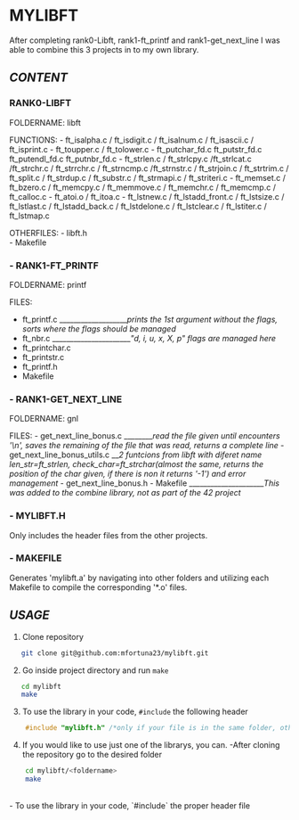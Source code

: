 # **MYLIBFT**

After completing rank0-Libft, rank1-ft_printf and rank1-get_next_line I was able to combine this 3 projects in to my own library. 

## **_CONTENT_**

### **RANK0-LIBFT**
FOLDERNAME: libft

FUNCTIONS:
    - ft_isalpha.c / ft_isdigit.c / ft_isalnum.c / ft_isascii.c / ft_isprint.c
    - ft_toupper.c / ft_tolower.c
    - ft_putchar_fd.c ft_putstr_fd.c ft_putendl_fd.c ft_putnbr_fd.c
    - ft_strlen.c / ft_strlcpy.c /ft_strlcat.c /ft_strchr.c / ft_strrchr.c / ft_strncmp.c /ft_strnstr.c
    / ft_strjoin.c / ft_strtrim.c / ft_split.c / ft_strdup.c / ft_substr.c / ft_strmapi.c / ft_striteri.c
    - ft_memset.c / ft_bzero.c / ft_memcpy.c / ft_memmove.c / ft_memchr.c  / ft_memcmp.c / ft_calloc.c
    - ft_atoi.o / ft_itoa.c
    - ft_lstnew.c / ft_lstadd_front.c / ft_lstsize.c / ft_lstlast.c / ft_lstadd_back.c / ft_lstdelone.c 
    / ft_lstclear.c / ft_lstiter.c / ft_lstmap.c

OTHERFILES:
    - libft.h     
    - Makefile
            
### - **RANK1-FT_PRINTF**
FOLDERNAME: printf

FILES:
   - ft_printf.c ____________________prints the 1st argument without the flags, sorts where the flags should be managed_
   - ft_nbr.c _______________________"d, i, u, x, X, p" flags are managed here_
   - ft_printchar.c
   - ft_printstr.c
   - ft_printf.h
   - Makefile

### - **RANK1-GET_NEXT_LINE**
FOLDERNAME: gnl

FILES:
    - get_next_line_bonus.c _________read the file given until encounters '\n', saves the remaining of the file that was read, returns a complete line_
    - get_next_line_bonus_utils.c ___2 funtcions from libft with diferet name len_str=ft_strlen, check_char=ft_strchar(almost the same, 
    returns the position of the char given, if there is non it returns '-1') and error management_
    - get_next_line_bonus.h
    - Makefile ______________________This was added to the combine library, not as part of the 42 project_
        
### - **MYLIBFT.H**
Only includes the header files from the other projects.
    
### - **MAKEFILE**
Generates 'mylibft.a' by navigating into other folders and utilizing each Makefile to compile the corresponding '*.o' files.

## **_USAGE_**
1. Clone repository

 ```bash
    git clone git@github.com:mfortuna23/mylibft.git 
  ```

2. Go inside project directory and run `make`
 ```bash
    cd mylibft
    make
 ```
    
3. To use the library in your code, `#include` the following header
```c
    #include "mylibft.h" /*only if your file is in the same folder, otherwise add the directions to the folder ex:. #include "mylibft/mylibft.h"*/
 ```
    
4. If you would like to use just one of the librarys, you can.
    -After cloning the repository go to the desired folder
```bash
    cd mylibft/<foldername>
    make
```

</br>
   - To use the library in your code, `#include` the proper header file 

